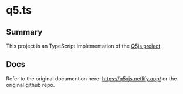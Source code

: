 # q5.ts

## Summary
This project is an TypeScript implementation of the [Q5js project](https://github.com/LingDong-/q5xjs).

## Docs
Refer to the original documention here: https://q5xjs.netlify.app/ or the original github repo.